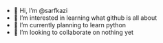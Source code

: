 - 👋 Hi, I’m @sarfkazi
- 👀 I’m interested in learning what github is all about
- 🌱 I’m currently planning to learn python
- 💞️ I’m looking to collaborate on nothing yet
<!---
sarfkazi/sarfkazi is a ✨ special ✨ repository because its `README.md` (this file) appears on your GitHub profile.
You can click the Preview link to take a look at your changes.
--->
